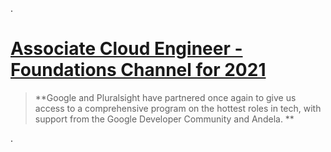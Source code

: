 .


# [Associate Cloud Engineer - Foundations Channel for 2021 ](https://app.pluralsight.com/channels/details/db285911-816c-4297-80e1-ed08e58ce974)



> **Google and Pluralsight have partnered once again to give us  access to a comprehensive program on the hottest roles in tech, with support from the Google Developer Community and Andela. **


.




